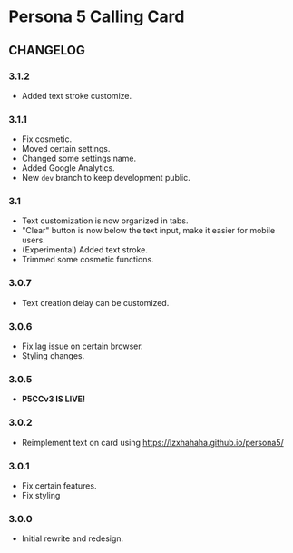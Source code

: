 # Persona 5 Calling Card

## CHANGELOG

### 3.1.2

- Added text stroke customize.

### 3.1.1

- Fix cosmetic.
- Moved certain settings.
- Changed some settings name.
- Added Google Analytics.
- New `dev` branch to keep development public.

### 3.1

- Text customization is now organized in tabs.
- "Clear" button is now below the text input, make it easier for mobile users.
- (Experimental) Added text stroke.
- Trimmed some cosmetic functions.

### 3.0.7

- Text creation delay can be customized.

### 3.0.6

- Fix lag issue on certain browser.
- Styling changes.
### 3.0.5

- **P5CCv3 IS LIVE!**
### 3.0.2

- Reimplement text on card using https://lzxhahaha.github.io/persona5/
### 3.0.1

- Fix certain features.
- Fix styling
### 3.0.0

- Initial rewrite and redesign.
